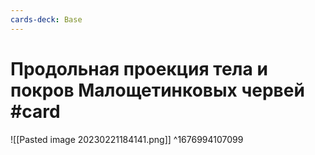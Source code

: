 ```yaml
---
cards-deck: Base
---
```


# Продольная проекция тела и покров Малощетинковых червей #card 
![[Pasted image 20230221184141.png]]
^1676994107099
